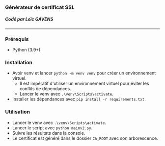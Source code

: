 ### Générateur de certificat SSL
##### Codé par Loïc GAVENS
<hr>

### Prérequis
- Python (3.9+)

### Installation
- Avoir venv et lancer `python -m venv venv` pour créer un environnement virtuel.
  - Il est impératif d'utiliser un environnement virtuel pour éviter les conflits de dépendances.
  - Lancer le venv avec `.\venv\Scripts\activate`.
- Installer les dépendances avec `pip install -r requirements.txt`.

### Utilisation
- Lancer le venv avec `.\venv\Scripts\activate`.
- Lancer le script avec `python mainv2.py`.
- Suivre les résultats dans la console.
- Le certificat est généré dans le dossier `CA_ROOT` avec son arborescence.
